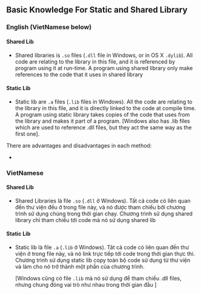 ## Basic Knowledge For Static and Shared Library



### English (VietNamese below)

#### Shared Lib

- Shared libraries is `.so` files (`.dll` file in Windows, or in OS X `.dylib`). All code are relating to the library in this file, and it is referenced by program using it at run-time. A program using shared library only make references to the code that it uses in shared library

#### Static Lib

- Static lib are `.a` files (`.lib` files in Windows). All the code are relating to the library in this file, and it is directly linked to the code at compile time. A program using static library takes copies of the code that uses from the library and makes it part of a program. [Windows also has .lib files which are used to reference .dll files, but they act the same way as the first one].

There are advantages and disadvantages in each method:

- 

### VietNamese

#### Shared Lib

- Shared Libraries là file `.so` (`.dll` ở Windows). Tất cả code có liên quan đến thư viện đều ở trong file này, và nó được tham chiếu bởi chương trình sử dụng chúng trong thời gian chạy. Chương trình sử dụng shared library chỉ tham chiếu tới code mà nó sử dụng shared lib

#### Static Lib
- Static lib là file `.a` (`.lib` ở Windows). Tât cả code có liên quan đến thư viện ở trong file này, và nó link trực tiếp tới code trong thời gian thực thi. Chương trình sử dụng static lib copy toàn bộ code sử dụng từ thư viện và làm cho nó trở thành một phần của chương trình.

    [Windows cũng có file `.lib` mà nó sử dụng để tham chiếu .dll files, nhưng chung đóng vai trò như nhau trong thời gian đầu ]

